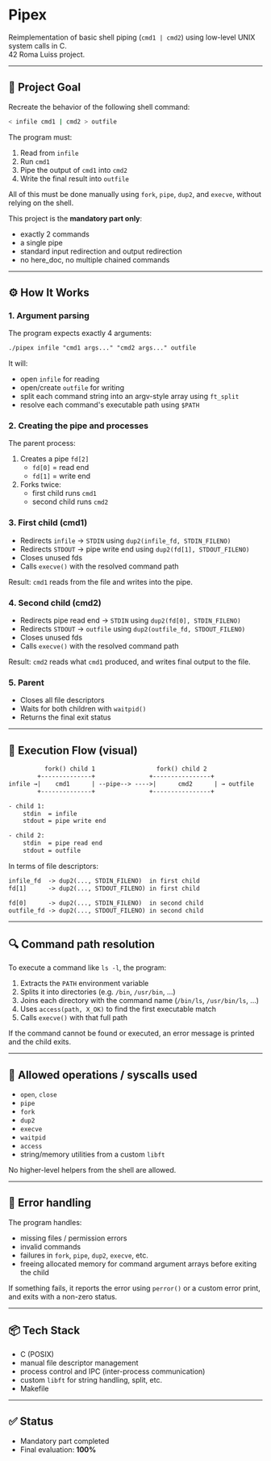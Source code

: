 # Pipex
Reimplementation of basic shell piping (`cmd1 | cmd2`) using low-level UNIX system calls in C.  
42 Roma Luiss project.

---

## 🧩 Project Goal

Recreate the behavior of the following shell command:

```bash
< infile cmd1 | cmd2 > outfile
```

The program must:
1. Read from `infile`
2. Run `cmd1`
3. Pipe the output of `cmd1` into `cmd2`
4. Write the final result into `outfile`

All of this must be done manually using `fork`, `pipe`, `dup2`, and `execve`, without relying on the shell.

This project is the **mandatory part only**:
- exactly 2 commands
- a single pipe
- standard input redirection and output redirection
- no here_doc, no multiple chained commands

---

## ⚙️ How It Works

### 1. Argument parsing
The program expects exactly 4 arguments:
```txt
./pipex infile "cmd1 args..." "cmd2 args..." outfile
```

It will:
- open `infile` for reading
- open/create `outfile` for writing
- split each command string into an argv-style array using `ft_split`
- resolve each command's executable path using `$PATH`

### 2. Creating the pipe and processes
The parent process:
1. Creates a pipe `fd[2]`
   - `fd[0]` = read end  
   - `fd[1]` = write end  
2. Forks twice:
   - first child runs `cmd1`
   - second child runs `cmd2`

### 3. First child (cmd1)
- Redirects `infile` → `STDIN` using `dup2(infile_fd, STDIN_FILENO)`
- Redirects `STDOUT` → pipe write end using `dup2(fd[1], STDOUT_FILENO)`
- Closes unused fds
- Calls `execve()` with the resolved command path

Result: `cmd1` reads from the file and writes into the pipe.

### 4. Second child (cmd2)
- Redirects pipe read end → `STDIN` using `dup2(fd[0], STDIN_FILENO)`
- Redirects `STDOUT` → `outfile` using `dup2(outfile_fd, STDOUT_FILENO)`
- Closes unused fds
- Calls `execve()` with the resolved command path

Result: `cmd2` reads what `cmd1` produced, and writes final output to the file.

### 5. Parent
- Closes all file descriptors
- Waits for both children with `waitpid()`
- Returns the final exit status

---

## 🔄 Execution Flow (visual)

```txt
          fork() child 1                 fork() child 2
        +--------------+               +----------------+
infile →|    cmd1      | --pipe--> ---->|      cmd2      | → outfile
        +--------------+               +----------------+

- child 1:
    stdin  = infile
    stdout = pipe write end

- child 2:
    stdin  = pipe read end
    stdout = outfile
```

In terms of file descriptors:

```txt
infile_fd  -> dup2(..., STDIN_FILENO)  in first child
fd[1]      -> dup2(..., STDOUT_FILENO) in first child

fd[0]      -> dup2(..., STDIN_FILENO)  in second child
outfile_fd -> dup2(..., STDOUT_FILENO) in second child
```

---

## 🔍 Command path resolution

To execute a command like `ls -l`, the program:
1. Extracts the `PATH` environment variable
2. Splits it into directories (e.g. `/bin`, `/usr/bin`, …)
3. Joins each directory with the command name (`/bin/ls`, `/usr/bin/ls`, …)
4. Uses `access(path, X_OK)` to find the first executable match
5. Calls `execve()` with that full path

If the command cannot be found or executed, an error message is printed and the child exits.

---

## 🧰 Allowed operations / syscalls used

- `open`, `close`
- `pipe`
- `fork`
- `dup2`
- `execve`
- `waitpid`
- `access`
- string/memory utilities from a custom `libft`

No higher-level helpers from the shell are allowed.

---

## 🧼 Error handling

The program handles:
- missing files / permission errors
- invalid commands
- failures in `fork`, `pipe`, `dup2`, `execve`, etc.
- freeing allocated memory for command argument arrays before exiting the child

If something fails, it reports the error using `perror()` or a custom error print, and exits with a non-zero status.

---

## 📦 Tech Stack

- C (POSIX)
- manual file descriptor management
- process control and IPC (inter-process communication)
- custom `libft` for string handling, split, etc.
- Makefile

---

## ✅ Status

- Mandatory part completed  
- Final evaluation: **100%**

